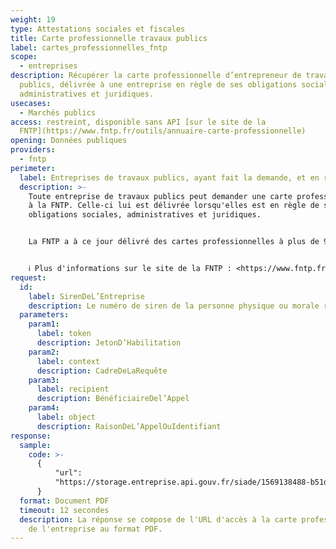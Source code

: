 ```yaml
---
weight: 19
type: Attestations sociales et fiscales
title: Carte professionnelle travaux publics
label: cartes_professionnelles_fntp
scope:
  - entreprises
description: Récupérer la carte professionnelle d’entrepreneur de travaux
  publics, délivrée à une entreprise en règle de ses obligations sociales,
  administratives et juridiques.
usecases:
  - Marchés publics
access: restreint, disponible sans API [sur le site de la
  FNTP](https://www.fntp.fr/outils/annuaire-carte-professionnelle)
opening: Données publiques
providers:
  - fntp
perimeter:
  label: Entreprises de travaux publics, ayant fait la demande, et en règle
  description: >-
    Toute entreprise de travaux publics peut demander une carte professionnelle
    à la FNTP. Celle-ci lui est délivrée lorsqu'elles est en règle de ses
    obligations sociales, administratives et juridiques.


    La FNTP a à ce jour délivré des cartes professionnelles à plus de 9000 entreprises.


    ℹ️ Plus d'informations sur le site de la FNTP : <https://www.fntp.fr/outils/carte-professionnelle/tout-savoir-sur-la-carte-pro>
request:
  id:
    label: SirenDeL’Entreprise
    description: Le numéro de siren de la personne physique ou morale recherchée
  parameters:
    param1:
      label: token
      description: JetonD’Habilitation
    param2:
      label: context
      description: CadreDeLaRequête
    param3:
      label: recipient
      description: BénéficiaireDel’Appel
    param4:
      label: object
      description: RaisonDeL’AppelOuIdentifiant
response:
  sample:
    code: >-
      {
          "url":
          "https://storage.entreprise.api.gouv.fr/siade/1569138488-b51d0133415cab724687e9d45f6480d-carte_professionnelle_fntp.pdf"
      }
  format: Document PDF
  timeout: 12 secondes
  description: La réponse se compose de l'URL d'accès à la carte professionnelle
    de l'entreprise au format PDF.
---
```

